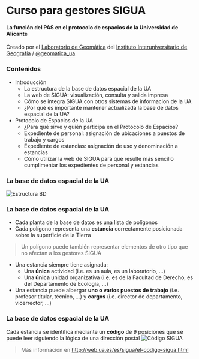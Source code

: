 # Curso para gestores SIGUA
#### La función del PAS en el protocolo de espacios de la Universidad de Alicante

Creado por el [Laboratorio de Geomática](http://iig.ua.es/es/geomatica/) del [Instituto Interuniversitario de Geografía](http://iig.ua.es/) / [@geomatica_ua](https://twitter.com/geomatica_ua)



### Contenidos
- Introducción <!-- .element: class="fragment" data-fragment-index="1" -->
  - La estructura de la base de datos espacial de la UA
  - La web de SIGUA: visualización, consulta y salida impresa
  - Cómo se integra SIGUA con otros sistemas de informacion de la UA
  - ¿Por qué es importante mantener actualizada la base de datos espacial de la UA?
- Protocolo de Espacios de la UA <!-- .element: class="fragment" data-fragment-index="2" -->
  - ¿Para qué sirve y quién participa en el Protocolo de Espacios?
  - Expediente de personal: asignación de ubicaciones a puestos de trabajo y cargos
  - Expediente de estancias: asignación de uso y denominación a estancias
  - Cómo utilizar la web de SIGUA para que resulte más sencillo cumplimentar los expedientes de personal y estancias



### La base de datos espacial de la UA
![Estructura BD](http://labgeo.github.io/sigua-pas-meetup/img/db_structure.png)



### La base de datos espacial de la UA
- Cada planta de la base de datos es una lista de polígonos
- Cada polígono representa una **estancia** correctamente posicionada sobre la superficie de la Tierra
> Un polígono puede también representar elementos de otro tipo que no afectan a los gestores SIGUA
- Una estancia siempre tiene asignada:
  - Una **única** actividad (i.e. es un aula, es un laboratorio, ...)
  - Una **única** unidad organizativa (i.e. es de la Facultad de Derecho, es del Departamento de Ecología, ...)
- Una estancia puede albergar **uno o varios puestos de trabajo** (i.e. profesor titular, técnico, ...) y **cargos** (i.e. director de departamento, vicerrector, ...)



### La base de datos espacial de la UA
Cada estancia se identifica mediante un **código** de 9 posiciones que se puede leer siguiendo la lógica de una dirección postal
![Código SIGUA](http://labgeo.github.io/sigua-pas-meetup/img/room_code.png)
> Más información en http://web.ua.es/es/sigua/el-codigo-sigua.html

